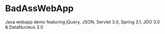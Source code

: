 BadAssWebApp
============

Java webapp demo featuring jQuery, JSON, Servlet 3.0, Spring 3.1, JDO 3.0 &amp; DataNucleus 3.0